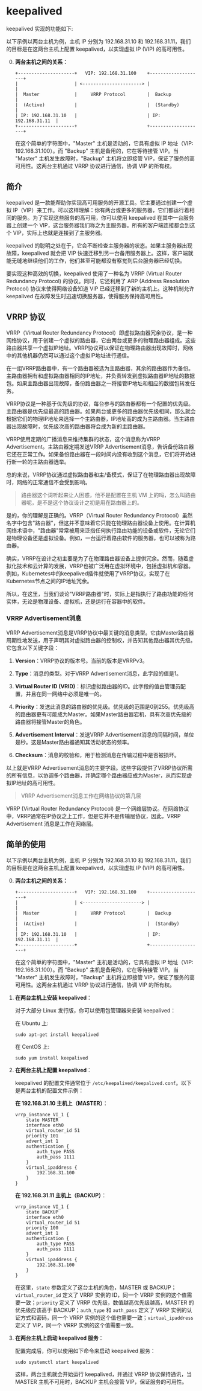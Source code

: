 # keepalived

keepalived 实现的功能如下:

以下示例以两台主机为例，主机 IP 分别为 192.168.31.10 和 192.168.31.11，我们的目标是在这两台主机上配置 keepalived，以实现虚拟 IP (VIP) 的高可用性。

0. **两台主机之间的关系：**

    ```shell
    +---------------------+   VIP: 192.168.31.100    +--------------------+
    |                     | <----------------------> |                    |
    |  Master             |     VRRP Protocol        |  Backup            |
    |  (Active)           |                          |  (Standby)         |
    | IP: 192.168.31.10   |                          | IP: 192.168.31.11  |
    +---------------------+                          +--------------------+
    ```

    在这个简单的字符图中，"Master" 主机是活动的，它具有虚拟 IP 地址（VIP: 192.168.31.100）。而 "Backup" 主机是备用的，它在等待接管 VIP。当 "Master" 主机发生故障时，"Backup" 主机将立即接管 VIP，保证了服务的高可用性。这两台主机通过 VRRP 协议进行通信，协调 VIP 的所有权。


## 简介

keepalived 是一款能帮助你实现高可用服务的开源工具。它主要通过创建一个虚拟 IP（VIP）来工作。可以这样理解：你有两台或更多的服务器，它们都运行着相同的服务。为了实现这些服务的高可用，你可以使用 keepalived 在其中一台服务器上创建一个 VIP，这台服务器我们称之为主服务器。所有的客户端连接都会到这个 VIP，实际上也就是连接到了主服务器。

keepalived 的聪明之处在于，它会不断检查主服务器的状态。如果主服务器出现故障，keepalived 就会把 VIP 快速迁移到另一台备用服务器上。这样，客户端就能无缝地继续他们的工作，他们甚至可能都没有察觉到后台服务器已经切换。

要实现这种高效的切换，keepalived 使用了一种名为 VRRP (Virtual Router Redundancy Protocol) 的协议。同时，它还利用了 ARP (Address Resolution Protocol) 协议来使得网络设备知道 VIP 已经迁移到了新的主机上。这种机制允许 keepalived 在故障发生时迅速切换服务器，使得服务保持高可用性。

## VRRP 协议

VRRP（Virtual Router Redundancy Protocol）即虚拟路由器冗余协议，是一种网络协议，用于创建一个虚拟的路由器，它由两台或更多的物理路由器组成。这些路由器共享一个虚拟IP地址。VRRP协议可以保证在物理路由器出现故障时，网络中的其他机器仍然可以通过这个虚拟IP地址进行通信。

在一组VRRP路由器中，有一个路由器被选为主路由器，其余的路由器作为备份。主路由器拥有和虚拟路由器相同的IP地址，并负责转发到虚拟路由器IP地址的数据包。如果主路由器出现故障，备份路由器之一将接管IP地址和相应的数据包转发任务。

VRRP协议是一种基于优先级的协议，每台参与的路由器都有一个配置的优先级。主路由器是优先级最高的路由器。如果两台或更多的路由器优先级相同，那么就会根据它们的物理IP地址来选择一个主路由器，IP地址高的成为主路由器。当主路由器出现故障时，优先级次高的路由器将会成为新的主路由器。

VRRP使用定期的广播消息来维持集群的状态，这个消息称为VRRP Advertisement。主路由器定期发送VRRP Advertisement消息，告诉备份路由器它还在正常工作。如果备份路由器在一段时间内没有收到这个消息，它们将开始进行新一轮的主路由器选举。

总的来说，VRRP协议通过虚拟路由器和主/备模式，保证了在物理路由器出现故障时，网络的正常通信不会受到影响。

> 路由器这个词听起来让人困惑，他不是配置在主机 VM 上的吗，怎么叫路由器呢，是不是这个协议设计之初是用在路由器上的。

是的，你的理解是正确的。VRRP（Virtual Router Redundancy Protocol）虽然名字中包含"路由器"，但这并不意味着它只能在物理路由器设备上使用。在计算机网络术语中，"路由器"常常被用来泛指任何执行路由功能的设备或软件，无论它们是物理设备还是虚拟设备。例如，一台运行着路由软件的服务器，也可以被称为路由器。

确实，VRRP在设计之初主要是为了在物理路由器设备上提供冗余。然而，随着虚拟化技术和云计算的发展，VRRP也被广泛用在虚拟环境中，包括虚拟机和容器。例如，Kubernetes中的keepalived插件就使用了VRRP协议，实现了在Kubernetes节点之间的IP地址冗余。

所以，在这里，当我们谈论"VRRP路由器"时，实际上是指执行了路由功能的任何实体，无论是物理设备、虚拟机，还是运行在容器中的软件。

### VRRP Advertisement消息

VRRP Advertisement消息是VRRP协议中最关键的消息类型。它由Master路由器周期性地发送，用于声明其对虚拟路由器的控制权，并告知其他路由器其优先级。它包含以下关键字段：

1. **Version**：VRRP协议的版本号。当前的版本是VRRPv3。

2. **Type**：消息的类型。对于VRRP Advertisement消息，此字段的值是1。

3. **Virtual Router ID (VRID)**：标识虚拟路由器的ID。此字段的值由管理员配置，并且在同一网络中必须是唯一的。

4. **Priority**：发送此消息的路由器的优先级。优先级的范围是0到255。优先级高的路由器更有可能成为Master。如果Master路由器宕机，具有次高优先级的路由器将接管Master的角色。

5. **Advertisement Interval**：发送VRRP Advertisement消息的间隔时间，单位是秒。这是Master路由器通知其活动状态的频率。

6. **Checksum**：消息的校验和，用于检测消息在传输过程中是否被损坏。

以上就是VRRP Advertisement消息的主要字段。这些字段提供了VRRP协议所需的所有信息，以协调多个路由器，并确定哪个路由器应成为Master，从而实现虚拟IP地址的高可用性。

> VRRP Advertisement消息工作在网络协议的第几层

VRRP (Virtual Router Redundancy Protocol) 是一个网络层协议。在网络协议中，VRRP通常在IP协议之上工作，但是它并不是传输层协议，因此，VRRP Advertisement 消息是工作在网络层。

## 简单的使用

以下示例以两台主机为例，主机 IP 分别为 192.168.31.10 和 192.168.31.11，我们的目标是在这两台主机上配置 keepalived，以实现虚拟 IP (VIP) 的高可用性。

0. **两台主机之间的关系：**

    ```shell
    +---------------------+   VIP: 192.168.31.100    +--------------------+
    |                     | <----------------------> |                    |
    |  Master             |     VRRP Protocol        |  Backup            |
    |  (Active)           |                          |  (Standby)         |
    | IP: 192.168.31.10   |                          | IP: 192.168.31.11  |
    +---------------------+                          +--------------------+
    ```

    在这个简单的字符图中，"Master" 主机是活动的，它具有虚拟 IP 地址（VIP: 192.168.31.100）。而 "Backup" 主机是备用的，它在等待接管 VIP。当 "Master" 主机发生故障时，"Backup" 主机将立即接管 VIP，保证了服务的高可用性。这两台主机通过 VRRP 协议进行通信，协调 VIP 的所有权。


1. **在两台主机上安装 keepalived**：

   对于大部分 Linux 发行版，你可以使用包管理器来安装 keepalived：

   在 Ubuntu 上:
   ```shell
   sudo apt-get install keepalived
   ```
   在 CentOS 上:
   ```shell
   sudo yum install keepalived
   ```

2. **在两台主机上配置 keepalived**：

   keepalived 的配置文件通常位于 `/etc/keepalived/keepalived.conf`。以下是两台主机的配置文件示例：

   **在 192.168.31.10 主机上（MASTER）**：

   ```shell
   vrrp_instance VI_1 {
       state MASTER
       interface eth0
       virtual_router_id 51
       priority 101
       advert_int 1
       authentication {
           auth_type PASS
           auth_pass 1111
       }
       virtual_ipaddress {
           192.168.31.100
       }
   }
   ```
   
   **在 192.168.31.11 主机上（BACKUP）**：

   ```shell
   vrrp_instance VI_1 {
       state BACKUP
       interface eth0
       virtual_router_id 51
       priority 100
       advert_int 1
       authentication {
           auth_type PASS
           auth_pass 1111
       }
       virtual_ipaddress {
           192.168.31.100
       }
   }
   ```
   
   在这里，`state` 参数定义了这台主机的角色，MASTER 或 BACKUP；`virtual_router_id` 定义了 VRRP 实例的 ID，同一个 VRRP 实例的这个值需要一致；`priority` 定义了 VRRP 优先级，数值越高优先级越高，MASTER 的优先级应该高于 BACKUP；`auth_type` 和 `auth_pass` 定义了 VRRP 实例的认证方式和密码，同一个 VRRP 实例的这个值也需要一致；`virtual_ipaddress` 定义了 VIP，同一个 VRRP 实例的这个值需要一致。

3. **在两台主机上启动 keepalived 服务**：

   配置完成后，你可以使用如下命令来启动 keepalived 服务：

   ```shell
   sudo systemctl start keepalived
   ```
   
   这样，两台主机就会开始运行 keepalived，并通过 VRRP 协议保持通讯，当 MASTER 主机不可用时，BACKUP 主机会接管 VIP，保证服务的可用性。